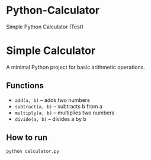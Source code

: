 # Python-Calculator
Simple Python Calculator (Test)
# Simple Calculator

A minimal Python project for basic arithmetic operations.

## Functions
- `add(a, b)` – adds two numbers
- `subtract(a, b)` – subtracts b from a
- `multiply(a, b)` – multiplies two numbers
- `divide(a, b)` – divides a by b

## How to run
```bash
python calculator.py
